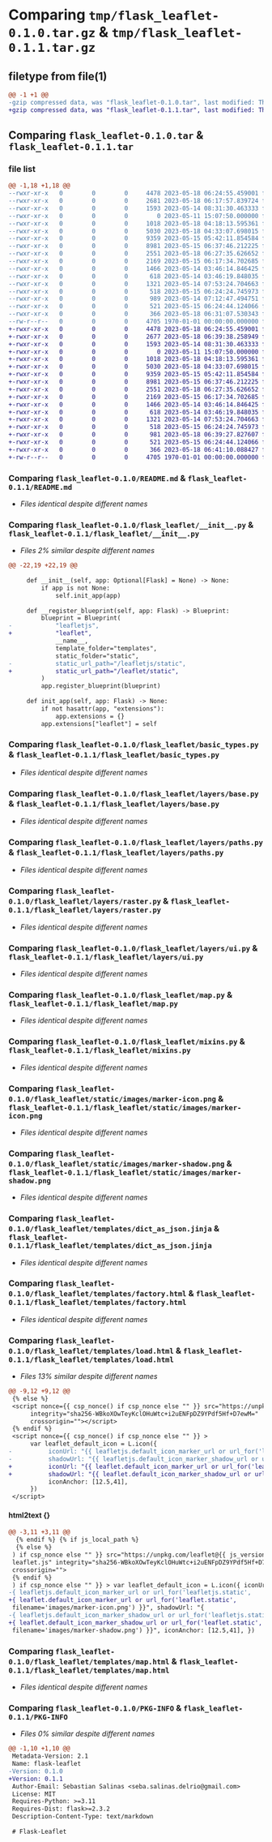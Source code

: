 # Comparing `tmp/flask_leaflet-0.1.0.tar.gz` & `tmp/flask_leaflet-0.1.1.tar.gz`

## filetype from file(1)

```diff
@@ -1 +1 @@
-gzip compressed data, was "flask_leaflet-0.1.0.tar", last modified: Thu May 18 06:31:07 2023, max compression
+gzip compressed data, was "flask_leaflet-0.1.1.tar", last modified: Thu May 18 06:41:10 2023, max compression
```

## Comparing `flask_leaflet-0.1.0.tar` & `flask_leaflet-0.1.1.tar`

### file list

```diff
@@ -1,18 +1,18 @@
--rwxr-xr-x   0        0        0     4478 2023-05-18 06:24:55.459001 flask_leaflet-0.1.0/README.md
--rwxr-xr-x   0        0        0     2681 2023-05-18 06:17:57.839724 flask_leaflet-0.1.0/flask_leaflet/__init__.py
--rwxr-xr-x   0        0        0     1593 2023-05-14 08:31:30.463333 flask_leaflet-0.1.0/flask_leaflet/basic_types.py
--rwxr-xr-x   0        0        0        0 2023-05-11 15:07:50.000000 flask_leaflet-0.1.0/flask_leaflet/layers/__init__.py
--rwxr-xr-x   0        0        0     1018 2023-05-18 04:18:13.595361 flask_leaflet-0.1.0/flask_leaflet/layers/base.py
--rwxr-xr-x   0        0        0     5030 2023-05-18 04:33:07.698015 flask_leaflet-0.1.0/flask_leaflet/layers/paths.py
--rwxr-xr-x   0        0        0     9359 2023-05-15 05:42:11.854584 flask_leaflet-0.1.0/flask_leaflet/layers/raster.py
--rwxr-xr-x   0        0        0     8981 2023-05-15 06:37:46.212225 flask_leaflet-0.1.0/flask_leaflet/layers/ui.py
--rwxr-xr-x   0        0        0     2551 2023-05-18 06:27:35.626652 flask_leaflet-0.1.0/flask_leaflet/map.py
--rwxr-xr-x   0        0        0     2169 2023-05-15 06:17:34.702685 flask_leaflet-0.1.0/flask_leaflet/mixins.py
--rwxr-xr-x   0        0        0     1466 2023-05-14 03:46:14.846425 flask_leaflet-0.1.0/flask_leaflet/static/images/marker-icon.png
--rwxr-xr-x   0        0        0      618 2023-05-14 03:46:19.848035 flask_leaflet-0.1.0/flask_leaflet/static/images/marker-shadow.png
--rwxr-xr-x   0        0        0     1321 2023-05-14 07:53:24.704663 flask_leaflet-0.1.0/flask_leaflet/templates/dict_as_json.jinja
--rwxr-xr-x   0        0        0      518 2023-05-15 06:24:24.745973 flask_leaflet-0.1.0/flask_leaflet/templates/factory.html
--rwxr-xr-x   0        0        0      989 2023-05-14 07:12:47.494751 flask_leaflet-0.1.0/flask_leaflet/templates/load.html
--rwxr-xr-x   0        0        0      521 2023-05-15 06:24:44.124066 flask_leaflet-0.1.0/flask_leaflet/templates/map.html
--rwxr-xr-x   0        0        0      366 2023-05-18 06:31:07.530343 flask_leaflet-0.1.0/pyproject.toml
--rw-r--r--   0        0        0     4705 1970-01-01 00:00:00.000000 flask_leaflet-0.1.0/PKG-INFO
+-rwxr-xr-x   0        0        0     4478 2023-05-18 06:24:55.459001 flask_leaflet-0.1.1/README.md
+-rwxr-xr-x   0        0        0     2677 2023-05-18 06:39:38.258949 flask_leaflet-0.1.1/flask_leaflet/__init__.py
+-rwxr-xr-x   0        0        0     1593 2023-05-14 08:31:30.463333 flask_leaflet-0.1.1/flask_leaflet/basic_types.py
+-rwxr-xr-x   0        0        0        0 2023-05-11 15:07:50.000000 flask_leaflet-0.1.1/flask_leaflet/layers/__init__.py
+-rwxr-xr-x   0        0        0     1018 2023-05-18 04:18:13.595361 flask_leaflet-0.1.1/flask_leaflet/layers/base.py
+-rwxr-xr-x   0        0        0     5030 2023-05-18 04:33:07.698015 flask_leaflet-0.1.1/flask_leaflet/layers/paths.py
+-rwxr-xr-x   0        0        0     9359 2023-05-15 05:42:11.854584 flask_leaflet-0.1.1/flask_leaflet/layers/raster.py
+-rwxr-xr-x   0        0        0     8981 2023-05-15 06:37:46.212225 flask_leaflet-0.1.1/flask_leaflet/layers/ui.py
+-rwxr-xr-x   0        0        0     2551 2023-05-18 06:27:35.626652 flask_leaflet-0.1.1/flask_leaflet/map.py
+-rwxr-xr-x   0        0        0     2169 2023-05-15 06:17:34.702685 flask_leaflet-0.1.1/flask_leaflet/mixins.py
+-rwxr-xr-x   0        0        0     1466 2023-05-14 03:46:14.846425 flask_leaflet-0.1.1/flask_leaflet/static/images/marker-icon.png
+-rwxr-xr-x   0        0        0      618 2023-05-14 03:46:19.848035 flask_leaflet-0.1.1/flask_leaflet/static/images/marker-shadow.png
+-rwxr-xr-x   0        0        0     1321 2023-05-14 07:53:24.704663 flask_leaflet-0.1.1/flask_leaflet/templates/dict_as_json.jinja
+-rwxr-xr-x   0        0        0      518 2023-05-15 06:24:24.745973 flask_leaflet-0.1.1/flask_leaflet/templates/factory.html
+-rwxr-xr-x   0        0        0      981 2023-05-18 06:39:27.827607 flask_leaflet-0.1.1/flask_leaflet/templates/load.html
+-rwxr-xr-x   0        0        0      521 2023-05-15 06:24:44.124066 flask_leaflet-0.1.1/flask_leaflet/templates/map.html
+-rwxr-xr-x   0        0        0      366 2023-05-18 06:41:10.088427 flask_leaflet-0.1.1/pyproject.toml
+-rw-r--r--   0        0        0     4705 1970-01-01 00:00:00.000000 flask_leaflet-0.1.1/PKG-INFO
```

### Comparing `flask_leaflet-0.1.0/README.md` & `flask_leaflet-0.1.1/README.md`

 * *Files identical despite different names*

### Comparing `flask_leaflet-0.1.0/flask_leaflet/__init__.py` & `flask_leaflet-0.1.1/flask_leaflet/__init__.py`

 * *Files 2% similar despite different names*

```diff
@@ -22,19 +22,19 @@
 
     def __init__(self, app: Optional[Flask] = None) -> None:
         if app is not None:
             self.init_app(app)
 
     def __register_blueprint(self, app: Flask) -> Blueprint:
         blueprint = Blueprint(
-            "leafletjs",
+            "leaflet",
             __name__,
             template_folder="templates",
             static_folder="static",
-            static_url_path="/leafletjs/static",
+            static_url_path="/leaflet/static",
         )
         app.register_blueprint(blueprint)
 
     def init_app(self, app: Flask) -> None:
         if not hasattr(app, "extensions"):
             app.extensions = {}
         app.extensions["leaflet"] = self
```

### Comparing `flask_leaflet-0.1.0/flask_leaflet/basic_types.py` & `flask_leaflet-0.1.1/flask_leaflet/basic_types.py`

 * *Files identical despite different names*

### Comparing `flask_leaflet-0.1.0/flask_leaflet/layers/base.py` & `flask_leaflet-0.1.1/flask_leaflet/layers/base.py`

 * *Files identical despite different names*

### Comparing `flask_leaflet-0.1.0/flask_leaflet/layers/paths.py` & `flask_leaflet-0.1.1/flask_leaflet/layers/paths.py`

 * *Files identical despite different names*

### Comparing `flask_leaflet-0.1.0/flask_leaflet/layers/raster.py` & `flask_leaflet-0.1.1/flask_leaflet/layers/raster.py`

 * *Files identical despite different names*

### Comparing `flask_leaflet-0.1.0/flask_leaflet/layers/ui.py` & `flask_leaflet-0.1.1/flask_leaflet/layers/ui.py`

 * *Files identical despite different names*

### Comparing `flask_leaflet-0.1.0/flask_leaflet/map.py` & `flask_leaflet-0.1.1/flask_leaflet/map.py`

 * *Files identical despite different names*

### Comparing `flask_leaflet-0.1.0/flask_leaflet/mixins.py` & `flask_leaflet-0.1.1/flask_leaflet/mixins.py`

 * *Files identical despite different names*

### Comparing `flask_leaflet-0.1.0/flask_leaflet/static/images/marker-icon.png` & `flask_leaflet-0.1.1/flask_leaflet/static/images/marker-icon.png`

 * *Files identical despite different names*

### Comparing `flask_leaflet-0.1.0/flask_leaflet/static/images/marker-shadow.png` & `flask_leaflet-0.1.1/flask_leaflet/static/images/marker-shadow.png`

 * *Files identical despite different names*

### Comparing `flask_leaflet-0.1.0/flask_leaflet/templates/dict_as_json.jinja` & `flask_leaflet-0.1.1/flask_leaflet/templates/dict_as_json.jinja`

 * *Files identical despite different names*

### Comparing `flask_leaflet-0.1.0/flask_leaflet/templates/factory.html` & `flask_leaflet-0.1.1/flask_leaflet/templates/factory.html`

 * *Files identical despite different names*

### Comparing `flask_leaflet-0.1.0/flask_leaflet/templates/load.html` & `flask_leaflet-0.1.1/flask_leaflet/templates/load.html`

 * *Files 13% similar despite different names*

```diff
@@ -9,12 +9,12 @@
 {% else %}
 <script nonce={{ csp_nonce() if csp_nonce else "" }} src="https://unpkg.com/leaflet@{{ js_version }}/dist/leaflet.js"
      integrity="sha256-WBkoXOwTeyKclOHuWtc+i2uENFpDZ9YPdf5Hf+D7ewM="
      crossorigin=""></script>
 {% endif %}
 <script nonce={{ csp_nonce() if csp_nonce else "" }} >
      var leaflet_default_icon = L.icon({
-          iconUrl: "{{ leafletjs.default_icon_marker_url or url_for('leafletjs.static', filename='images/marker-icon.png') }}",
-          shadowUrl: "{{ leafletjs.default_icon_marker_shadow_url or url_for('leafletjs.static', filename='images/marker-shadow.png') }}",
+          iconUrl: "{{ leaflet.default_icon_marker_url or url_for('leaflet.static', filename='images/marker-icon.png') }}",
+          shadowUrl: "{{ leaflet.default_icon_marker_shadow_url or url_for('leaflet.static', filename='images/marker-shadow.png') }}",
           iconAnchor: [12.5,41],
      }) 
 </script>
```

#### html2text {}

```diff
@@ -3,11 +3,11 @@
  {% endif %} {% if js_local_path %}
  {% else %}
 ) if csp_nonce else "" }} src="https://unpkg.com/leaflet@{{ js_version }}/dist/
 leaflet.js" integrity="sha256-WBkoXOwTeyKclOHuWtc+i2uENFpDZ9YPdf5Hf+D7ewM="
 crossorigin="">
 {% endif %}
 ) if csp_nonce else "" }} > var leaflet_default_icon = L.icon({ iconUrl: "{
-{ leafletjs.default_icon_marker_url or url_for('leafletjs.static',
+{ leaflet.default_icon_marker_url or url_for('leaflet.static',
 filename='images/marker-icon.png') }}", shadowUrl: "{
-{ leafletjs.default_icon_marker_shadow_url or url_for('leafletjs.static',
+{ leaflet.default_icon_marker_shadow_url or url_for('leaflet.static',
 filename='images/marker-shadow.png') }}", iconAnchor: [12.5,41], })
```

### Comparing `flask_leaflet-0.1.0/flask_leaflet/templates/map.html` & `flask_leaflet-0.1.1/flask_leaflet/templates/map.html`

 * *Files identical despite different names*

### Comparing `flask_leaflet-0.1.0/PKG-INFO` & `flask_leaflet-0.1.1/PKG-INFO`

 * *Files 0% similar despite different names*

```diff
@@ -1,10 +1,10 @@
 Metadata-Version: 2.1
 Name: flask-leaflet
-Version: 0.1.0
+Version: 0.1.1
 Author-Email: Sebastian Salinas <seba.salinas.delrio@gmail.com>
 License: MIT
 Requires-Python: >=3.11
 Requires-Dist: flask>=2.3.2
 Description-Content-Type: text/markdown
 
 # Flask-Leaflet
```

